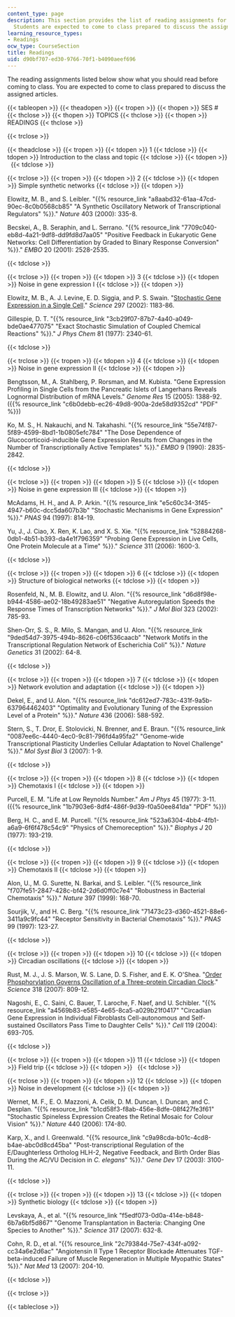 ```yaml
---
content_type: page
description: This section provides the list of reading assignments for the course.
  Students are expected to come to class prepared to discuss the assigned articles.
learning_resource_types:
- Readings
ocw_type: CourseSection
title: Readings
uid: d90bf707-ed30-9766-70f1-b4090aeef696
---
```


The reading assignments listed below show what you should read before coming to class. You are expected to come to class prepared to discuss the assigned articles.

{{< tableopen >}}
{{< theadopen >}}
{{< tropen >}}
{{< thopen >}}
SES #
{{< thclose >}}
{{< thopen >}}
TOPICS
{{< thclose >}}
{{< thopen >}}
READINGS
{{< thclose >}}

{{< trclose >}}

{{< theadclose >}}
{{< tropen >}}
{{< tdopen >}}
1
{{< tdclose >}}
{{< tdopen >}}
Introduction to the class and topic
{{< tdclose >}}
{{< tdopen >}}
 
{{< tdclose >}}

{{< trclose >}}
{{< tropen >}}
{{< tdopen >}}
2
{{< tdclose >}}
{{< tdopen >}}
Simple synthetic networks
{{< tdclose >}}
{{< tdopen >}}


Elowitz, M. B., and S. Leibler. "{{% resource_link "a8aabd32-61aa-47cd-90ec-8c0b0568cb85" "A Synthetic Oscillatory Network of Transcriptional Regulators" %}}." _Nature_ 403 (2000): 335-8.

Becskei, A., B. Seraphin, and L. Serrano. "{{% resource_link "7709c040-eb8d-4a21-9df8-dd9fd8d7aa05" "Positive Feedback in Eukaryotic Gene Networks: Cell Differentiation by Graded to Binary Response Conversion" %}}." _EMBO_ 20 (2001): 2528-2535.


{{< tdclose >}}

{{< trclose >}}
{{< tropen >}}
{{< tdopen >}}
3
{{< tdclose >}}
{{< tdopen >}}
Noise in gene expression I
{{< tdclose >}}
{{< tdopen >}}


Elowitz, M. B., A. J. Levine, E. D. Siggia, and P. S. Swain. "[Stochastic Gene Expression in a Single Cell](http://dx.doi.org/10.1126/science.1070919 )." _Science_ 297 (2002): 1183-86.

Gillespie, D. T. "{{% resource_link "3cb29f07-87b7-4a40-a049-bde0ae477075" "Exact Stochastic Simulation of Coupled Chemical Reactions" %}}." _J Phys Chem_ 81 (1977): 2340-61.


{{< tdclose >}}

{{< trclose >}}
{{< tropen >}}
{{< tdopen >}}
4
{{< tdclose >}}
{{< tdopen >}}
Noise in gene expression II
{{< tdclose >}}
{{< tdopen >}}


Bengtsson, M., A. Stahlberg, P. Rorsman, and M. Kubista. "Gene Expression Profiling in Single Cells from the Pancreatic Islets of Langerhans Reveals Lognormal Distribution of mRNA Levels." _Genome Res_ 15 (2005): 1388-92. ({{% resource_link "c6b0debb-ec26-49d8-900a-2de58d9352cd" "PDF" %}})

Ko, M. S., H. Nakauchi, and N. Takahashi. "{{% resource_link "55e74f87-5f89-4599-8bd1-1b0805efc784" "The Dose Dependence of Glucocorticoid-inducible Gene Expression Results from Changes in the Number of Transcriptionally Active Templates" %}}." _EMBO_ 9 (1990): 2835-2842.


{{< tdclose >}}

{{< trclose >}}
{{< tropen >}}
{{< tdopen >}}
5
{{< tdclose >}}
{{< tdopen >}}
Noise in gene expression III
{{< tdclose >}}
{{< tdopen >}}


McAdams, H. H., and A. P. Arkin. "{{% resource_link "e5c60c34-3f45-4947-b60c-dcc5da607b3b" "Stochastic Mechanisms in Gene Expression" %}}." _PNAS_ 94 (1997): 814-19.

Yu, J., J. Ciao, X. Ren, K. Lao, and X. S. Xie. "{{% resource_link "52884268-0db1-4b51-b393-da4e1f796359" "Probing Gene Expression in Live Cells, One Protein Molecule at a Time" %}}." _Science_ 311 (2006): 1600-3.


{{< tdclose >}}

{{< trclose >}}
{{< tropen >}}
{{< tdopen >}}
6
{{< tdclose >}}
{{< tdopen >}}
Structure of biological networks
{{< tdclose >}}
{{< tdopen >}}


Rosenfeld, N., M. B. Elowitz, and U. Alon. "{{% resource_link "d6d8f98e-b944-4586-ae02-18b49283ae51" "Negative Autoregulation Speeds the Response Times of Transcription Networks" %}}." _J Mol Biol_ 323 (2002): 785-93.

Shen-Orr, S. S., R. Milo, S. Mangan, and U. Alon. "{{% resource_link "9ded54d7-3975-494b-8626-c06f536caacb" "Network Motifs in the Transcriptional Regulation Network of Escherichia Coli" %}}." _Nature Genetics_ 31 (2002): 64-8.


{{< tdclose >}}

{{< trclose >}}
{{< tropen >}}
{{< tdopen >}}
7
{{< tdclose >}}
{{< tdopen >}}
Network evolution and adaptation
{{< tdclose >}}
{{< tdopen >}}


Dekel, E., and U. Alon. "{{% resource_link "dc612ed7-783c-431f-9a5b-637964462403" "Optimality and Evolutionary Tuning of the Expression Level of a Protein" %}}." _Nature_ 436 (2006): 588-592.

Stern, S., T. Dror, E. Stolovicki, N. Brenner, and E. Braun. "{{% resource_link "0087ee6c-4440-4ec0-9c81-796fd4a95fa2" "Genome-wide Transcriptional Plasticity Underlies Cellular Adaptation to Novel Challenge" %}}." _Mol Syst Biol_ 3 (2007): 1-9.


{{< tdclose >}}

{{< trclose >}}
{{< tropen >}}
{{< tdopen >}}
8
{{< tdclose >}}
{{< tdopen >}}
Chemotaxis I
{{< tdclose >}}
{{< tdopen >}}


Purcell, E. M. "Life at Low Reynolds Number." _Am J Phys_ 45 (1977): 3-11. ({{% resource_link "1b7903e6-8df4-486f-9d39-f0a50ee841da" "PDF" %}})

Berg, H. C., and E. M. Purcell. "{{% resource_link "523a6304-4bb4-4fb1-a6a9-6f6f478c54c9" "Physics of Chemoreception" %}}." _Biophys J_ 20 (1977): 193-219.


{{< tdclose >}}

{{< trclose >}}
{{< tropen >}}
{{< tdopen >}}
9
{{< tdclose >}}
{{< tdopen >}}
Chemotaxis II
{{< tdclose >}}
{{< tdopen >}}


Alon, U., M. G. Surette, N. Barkai, and S. Leibler. "{{% resource_link "f707fe51-2847-428c-bf42-2d6d0ff0c7e4" "Robustness in Bacterial Chemotaxis" %}}." _Nature_ 397 (1999): 168-70.

Sourjik, V., and H. C. Berg. "{{% resource_link "71473c23-d360-4521-88e6-3411a9c9fc44" "Receptor Sensitivity in Bacterial Chemotaxis" %}}." _PNAS_ 99 (1997): 123-27.


{{< tdclose >}}

{{< trclose >}}
{{< tropen >}}
{{< tdopen >}}
10
{{< tdclose >}}
{{< tdopen >}}
Circadian oscillations
{{< tdclose >}}
{{< tdopen >}}


Rust, M. J., J. S. Marson, W. S. Lane, D. S. Fisher, and E. K. O'Shea. "[Order Phosphorylation Governs Oscillation of a Three-protein Circadian Clock](http://dx.doi.org/10.1126/science.1148596 )." _Science_ 318 (2007): 809-12.

Nagoshi, E., C. Saini, C. Bauer, T. Laroche, F. Naef, and U. Schibler. "{{% resource_link "a4569b83-e585-4e65-8ca5-a029b21f0417" "Circadian Gene Expression in Individual Fibroblasts Cell-autonomous and Self-sustained Oscillators Pass Time to Daughter Cells" %}}." _Cell_ 119 (2004): 693-705.


{{< tdclose >}}

{{< trclose >}}
{{< tropen >}}
{{< tdopen >}}
11
{{< tdclose >}}
{{< tdopen >}}
Field trip
{{< tdclose >}}
{{< tdopen >}}
 
{{< tdclose >}}

{{< trclose >}}
{{< tropen >}}
{{< tdopen >}}
12
{{< tdclose >}}
{{< tdopen >}}
Noise in development
{{< tdclose >}}
{{< tdopen >}}


Wernet, M. F., E. O. Mazzoni, A. Celik, D. M. Duncan, I. Duncan, and C. Desplan. "{{% resource_link "b1cd58f3-f8ab-456e-8dfe-08f427fe3f61" "Stochastic Spineless Expression Creates the Retinal Mosaic for Colour Vision" %}}." _Nature_ 440 (2006): 174-80.

Karp, X., and I. Greenwald. "{{% resource_link "c9a98cda-b01c-4cd8-b4ae-abc0d8cd45ba" "Post-transcriptional Regulation of the E/Daughterless Ortholog HLH-2, Negative Feedback, and Birth Order Bias During the AC/VU Decision in _C. elegans_" %}}." _Gene Dev_ 17 (2003): 3100-11.


{{< tdclose >}}

{{< trclose >}}
{{< tropen >}}
{{< tdopen >}}
13
{{< tdclose >}}
{{< tdopen >}}
Synthetic biology
{{< tdclose >}}
{{< tdopen >}}


Levskaya, A., et al. "{{% resource_link "f5edf073-0d0a-414e-b848-6b7a6bf5d867" "Genome Transplantation in Bacteria: Changing One Species to Another" %}}." _Science_ 317 (2007): 632-8.

Cohn, R. D., et al. "{{% resource_link "2c79384d-75e7-434f-a092-cc34a6e2d6ac" "Angiotensin II Type 1 Receptor Blockade Attenuates TGF-beta-induced Failure of Muscle Regeneration in Multiple Myopathic States" %}}." _Nat Med_ 13 (2007): 204-10.


{{< tdclose >}}

{{< trclose >}}

{{< tableclose >}}